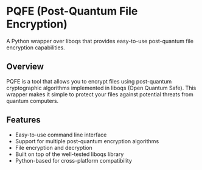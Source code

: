 # PQFE (Post-Quantum File Encryption)

A Python wrapper over liboqs that provides easy-to-use post-quantum file encryption capabilities.

## Overview

PQFE is a tool that allows you to encrypt files using post-quantum cryptographic algorithms implemented in liboqs (Open Quantum Safe). This wrapper makes it simple to protect your files against potential threats from quantum computers.

## Features

- Easy-to-use command line interface
- Support for multiple post-quantum encryption algorithms
- File encryption and decryption
- Built on top of the well-tested liboqs library
- Python-based for cross-platform compatibility
